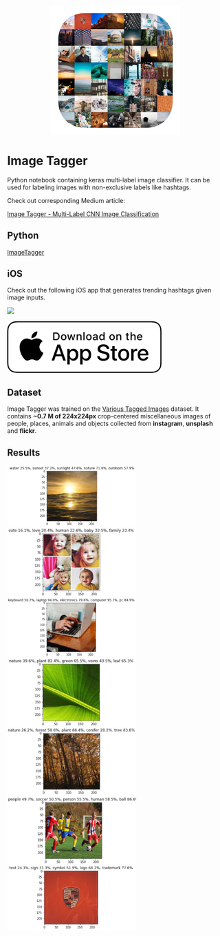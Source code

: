 <h3 align="center">
  <img src="assets/image_tagger_icon_web.png" width="300">
</h3>

# Image Tagger

Python notebook containing keras multi-label image classifier. It can be used for labeling images with non-exclusive labels like hashtags.

Check out corresponding Medium article:

[Image Tagger - Multi-Label CNN Image Classification](https://medium.com/@gsurma/image-tagger-multi-label-cnn-image-classification-5b0a87f0084d)

## Python

[ImageTagger](ImageTagger.ipynb)

## iOS

Check out the following iOS app that generates trending hashtags given image inputs.

[<img src="assets/iOS.gif" width="300">](https://apps.apple.com/pl/app/hashtagram/id1510509546)

[<img src="assets/appstore.png">](https://apps.apple.com/pl/app/hashtagram/id1510509546)



## Dataset
Image Tagger was trained on the  [Various Tagged Images](https://www.kaggle.com/greg115/various-tagged-images) dataset. It contains **~0.7 M of 224x224px** crop-centered miscellaneous images of people, places, animals and objects collected from **instagram**, **unsplash** and **flickr**. 


## Results

<img src="assets/1.png" width="300">
<img src="assets/2.png" width="300">
<img src="assets/3.png" width="300">
<img src="assets/4.png" width="300">
<img src="assets/5.png" width="300">
<img src="assets/6.png" width="300">
<img src="assets/7.png" width="300">
